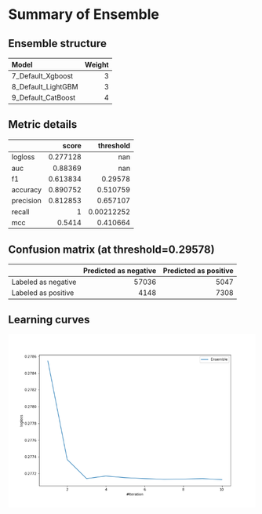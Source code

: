 # Summary of Ensemble

## Ensemble structure
| Model              |   Weight |
|:-------------------|---------:|
| 7_Default_Xgboost  |        3 |
| 8_Default_LightGBM |        3 |
| 9_Default_CatBoost |        4 |

## Metric details
|           |    score |    threshold |
|:----------|---------:|-------------:|
| logloss   | 0.277128 | nan          |
| auc       | 0.88369  | nan          |
| f1        | 0.613834 |   0.29578    |
| accuracy  | 0.890752 |   0.510759   |
| precision | 0.812853 |   0.657107   |
| recall    | 1        |   0.00212252 |
| mcc       | 0.5414   |   0.410664   |


## Confusion matrix (at threshold=0.29578)
|                     |   Predicted as negative |   Predicted as positive |
|:--------------------|------------------------:|------------------------:|
| Labeled as negative |                   57036 |                    5047 |
| Labeled as positive |                    4148 |                    7308 |

## Learning curves
![Learning curves](learning_curves.png)